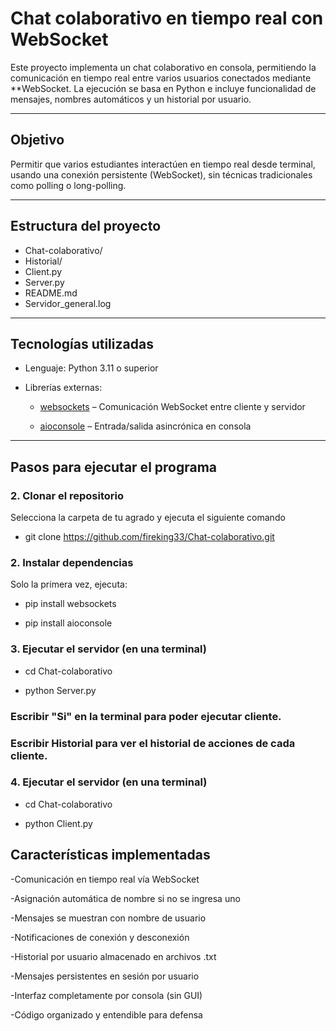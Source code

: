 # Chat colaborativo en tiempo real con WebSocket

Este proyecto implementa un chat colaborativo en consola, permitiendo la comunicación en tiempo real entre varios usuarios conectados mediante **WebSocket. La ejecución se basa en Python e incluye funcionalidad de mensajes, nombres automáticos y un historial por usuario.

---

## Objetivo

Permitir que varios estudiantes interactúen en tiempo real desde terminal, usando una conexión persistente (WebSocket), sin técnicas tradicionales como polling o long-polling.

---

## Estructura del proyecto

- Chat-colaborativo/
- Historial/
- Client.py
- Server.py
- README.md
- Servidor_general.log

---

## Tecnologías utilizadas

- Lenguaje: Python 3.11 o superior

- Librerías externas:

  - [websockets](https://pypi.org/project/websockets/) – Comunicación WebSocket entre cliente y servidor

  - [aioconsole](https://pypi.org/project/aioconsole/) – Entrada/salida asincrónica en consola

---

## Pasos para ejecutar el programa

### 2. Clonar el repositorio

Selecciona la carpeta de tu agrado y ejecuta el siguiente comando


- git clone https://github.com/fireking33/Chat-colaborativo.git

### 2. Instalar dependencias

Solo la primera vez, ejecuta:


- pip install websockets

- pip install aioconsole

### 3. Ejecutar el servidor (en una terminal)


- cd Chat-colaborativo

- python Server.py
### Escribir "Si" en la terminal para poder ejecutar cliente.
### Escribir Historial para ver el historial de acciones de cada cliente.

### 4. Ejecutar el servidor (en una terminal)


- cd Chat-colaborativo

- python Client.py

## Características implementadas

-Comunicación en tiempo real vía WebSocket

-Asignación automática de nombre si no se ingresa uno

-Mensajes se muestran con nombre de usuario

-Notificaciones de conexión y desconexión

-Historial por usuario almacenado en archivos .txt

-Mensajes persistentes en sesión por usuario

-Interfaz completamente por consola (sin GUI)

-Código organizado y entendible para defensa
